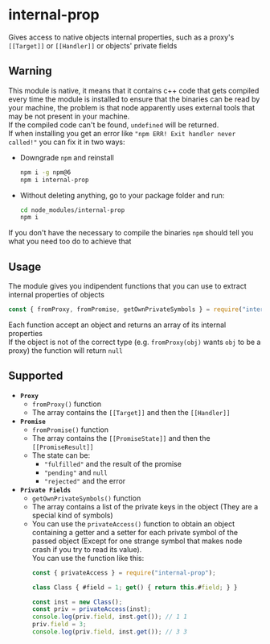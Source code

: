 
# internal-prop
Gives access to native objects internal properties, such as a proxy's `[[Target]]` or `[[Handler]]` or objects' private fields

## Warning
This module is native, it means that it contains c++ code that gets compiled every time the module is installed to ensure that the binaries can be read by your machine, the problem is that node apparently uses external tools that may be not present in your machine. <br>
If the compiled code can't be found, `undefined` will be returned. <br>
If when installing you get an error like `"npm ERR! Exit handler never called!"` you can fix it in two ways:
- Downgrade `npm` and reinstall
    ```bash
    npm i -g npm@6
    npm i internal-prop
    ```
- Without deleting anything, go to your package folder and run:
    ```bash
    cd node_modules/internal-prop
    npm i
    ```
If you don't have the necessary to compile the binaries `npm` should tell you what you need too do to achieve that

## Usage
The module gives you indipendent functions that you can use to extract internal properties of objects
```js
const { fromProxy, fromPromise, getOwnPrivateSymbols } = require("internal-prop");
```
Each function accept an object and returns an array of its internal properties <br>
If the object is not of the correct type (e.g. `fromProxy(obj)` wants `obj` to be a proxy) the function will return `null`

## Supported
- **`Proxy`** 
    - `fromProxy()` function
    - The array contains the `[[Target]]` and then the `[[Handler]]`
- **`Promise`** 
    - `fromPromise()` function
    - The array contains the `[[PromiseState]]` and then the `[[PromiseResult]]`
    - The state can be:
        - `"fulfilled"` and the result of the promise
        - `"pending"` and `null`
        - `"rejected"` and the error
- **`Private Fields`** 
    - `getOwnPrivateSymbols()` function
    - The array contains a list of the private keys in the object (They are a special kind of symbols)
    - You can use the `privateAccess()` function to obtain an object containing a getter and a setter for each private symbol of the passed object (Except for one strange symbol that makes node crash if you try to read its value). <br> You can use the function like this:
        ```js
        const { privateAccess } = require("internal-prop");
        
        class Class { #field = 1; get() { return this.#field; } }

        const inst = new Class();
        const priv = privateAccess(inst);
        console.log(priv.field, inst.get()); // 1 1
        priv.field = 3;
        console.log(priv.field, inst.get()); // 3 3
        ```